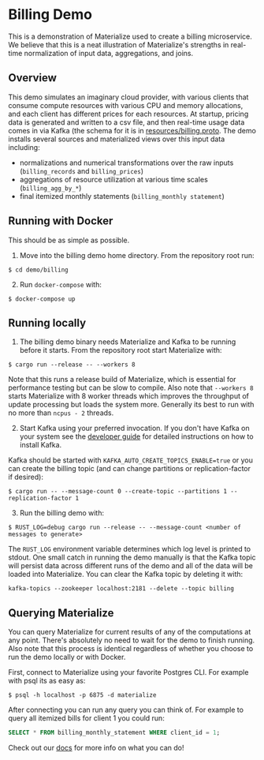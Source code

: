 # Billing Demo

This is a demonstration of Materialize used to create a billing microservice.
We believe that this is a neat illustration of Materialize's strengths in
real-time normalization of input data, aggregations, and joins.

## Overview

This demo simulates an imaginary cloud provider, with various clients that
consume compute resources with various CPU and memory allocations, and
each client has different prices for each resources. At startup, pricing data is
generated and written to a csv file, and then real-time usage data comes in via Kafka
(the schema for it is in [resources/billing.proto](resources/billing.proto). The
demo installs several sources and materialized views over this input data including:

* normalizations and numerical transformations over the raw inputs (`billing_records` and `billing_prices`)
* aggregations of resource utilization at various time scales (`billing_agg_by_*`)
* final itemized monthly statements (`billing_monthly statement`)

## Running with Docker

This should be as simple as possible.

1. Move into the billing demo home directory. From the repository root run:

```shell session
$ cd demo/billing
```

2. Run `docker-compose` with:

```shell session
$ docker-compose up
```

## Running locally

1. The billing demo binary needs Materialize and Kafka to be running before it starts.
From the repository root start Materialize with:

```shell session
$ cargo run --release -- --workers 8
```

Note that this runs a release build of Materialize, which is essential for performance
testing but can be slow to compile. Also note that `--workers 8` starts Materialize with
8 worker threads which improves the throughput of update processing but loads the system
more. Generally its best to run with no more than `ncpus - 2` threads.

2. Start Kafka using your preferred invocation. If you don't have Kafka on your system
see the [developer guide](../../doc/developer/develop.md) for detailed instructions
on how to install Kafka.

Kafka should be started with `KAFKA_AUTO_CREATE_TOPICS_ENABLE=true`
or you can create the billing topic (and can change partitions or
replication-factor if desired):

```shell session
$ cargo run -- --message-count 0 --create-topic --partitions 1 --replication-factor 1
```

3. Run the billing demo with:

```shell session
$ RUST_LOG=debug cargo run --release -- --message-count <number of messages to generate>
```

The `RUST_LOG` environment variable determines which log level is printed to stdout.
One small catch in running the demo manually is that the Kafka topic will persist data
across different runs of the demo and all of the data will be loaded into Materialize.
You can clear the Kafka topic by deleting it with:

```shell session
kafka-topics --zookeeper localhost:2181 --delete --topic billing
```

## Querying Materialize

You can query Materialize for current results of any of the computations at any point.
There's absolutely no need to wait for the demo to finish running. Also note that this
process is identical regardless of whether you choose to run the demo locally or with Docker.

First, connect to Materialize using your favorite Postgres CLI. For example with psql its as easy as:

```shell session
$ psql -h localhost -p 6875 -d materialize
```

After connecting you can run any query you can think of. For example to query all itemized bills
for client 1 you could run:

```sql
SELECT * FROM billing_monthly_statement WHERE client_id = 1;
```

Check out our [docs](https://materialize.com/docs/) for more info on what you can do!
